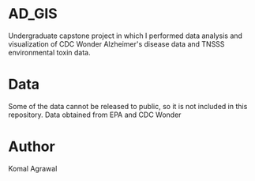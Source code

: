 # AD_GIS
Undergraduate capstone project in which I performed data analysis and visualization of CDC Wonder Alzheimer's disease data and TNSSS environmental toxin data.

# Data
Some of the data cannot be released to public, so it is not included in this repository. Data obtained from EPA and CDC Wonder

# Author
Komal Agrawal


